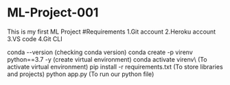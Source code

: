 # ML-Project-001
This is my first ML Project
#Requirements
1.Git account
2.Heroku account
3.VS code
4.Git CLI

conda --version (checking conda version)
conda create -p virenv python==3.7 -y (create virtual environment)
conda activate virenv\ (To activate virtual environment)
pip install -r requirements.txt (To store libraries and projects)
python app.py (To run our python file)
